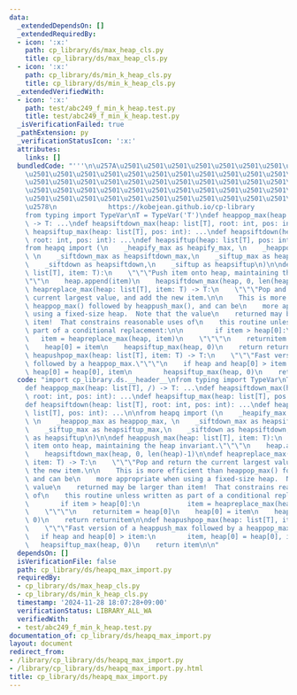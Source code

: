 ```yaml
---
data:
  _extendedDependsOn: []
  _extendedRequiredBy:
  - icon: ':x:'
    path: cp_library/ds/max_heap_cls.py
    title: cp_library/ds/max_heap_cls.py
  - icon: ':x:'
    path: cp_library/ds/min_k_heap_cls.py
    title: cp_library/ds/min_k_heap_cls.py
  _extendedVerifiedWith:
  - icon: ':x:'
    path: test/abc249_f_min_k_heap.test.py
    title: test/abc249_f_min_k_heap.test.py
  _isVerificationFailed: true
  _pathExtension: py
  _verificationStatusIcon: ':x:'
  attributes:
    links: []
  bundledCode: "'''\n\u257A\u2501\u2501\u2501\u2501\u2501\u2501\u2501\u2501\u2501\u2501\
    \u2501\u2501\u2501\u2501\u2501\u2501\u2501\u2501\u2501\u2501\u2501\u2501\u2501\
    \u2501\u2501\u2501\u2501\u2501\u2501\u2501\u2501\u2501\u2501\u2501\u2501\u2501\
    \u2501\u2501\u2501\u2501\u2501\u2501\u2501\u2501\u2501\u2501\u2501\u2501\u2501\
    \u2501\u2501\u2501\u2501\u2501\u2501\u2501\u2501\u2501\u2501\u2501\u2501\u2501\
    \u2578\n             https://kobejean.github.io/cp-library               \n'''\n\
    from typing import TypeVar\nT = TypeVar('T')\ndef heappop_max(heap: list[T], /)\
    \ -> T: ...\ndef heapsiftdown_max(heap: list[T], root: int, pos: int): ...\ndef\
    \ heapsiftup_max(heap: list[T], pos: int): ...\ndef heapsiftdown(heap: list[T],\
    \ root: int, pos: int): ...\ndef heapsiftup(heap: list[T], pos: int): ...\n\n\
    from heapq import (\n    _heapify_max as heapify_max, \n    _heappop_max as heappop_max,\
    \ \n    _siftdown_max as heapsiftdown_max,\n    _siftup_max as heapsiftup_max,\n\
    \    _siftdown as heapsiftdown,\n    _siftup as heapsiftup\n)\n\ndef heappush_max(heap:\
    \ list[T], item: T):\n    \"\"\"Push item onto heap, maintaining the heap invariant.\"\
    \"\"\n    heap.append(item)\n    heapsiftdown_max(heap, 0, len(heap)-1)\n\ndef\
    \ heapreplace_max(heap: list[T], item: T) -> T:\n    \"\"\"Pop and return the\
    \ current largest value, and add the new item.\n\n    This is more efficient than\
    \ heappop_max() followed by heappush_max(), and can be\n    more appropriate when\
    \ using a fixed-size heap.  Note that the value\n    returned may be larger than\
    \ item!  That constrains reasonable uses of\n    this routine unless written as\
    \ part of a conditional replacement:\n\n        if item > heap[0]:\n         \
    \   item = heapreplace_max(heap, item)\n    \"\"\"\n    returnitem = heap[0]\n\
    \    heap[0] = item\n    heapsiftup_max(heap, 0)\n    return returnitem\n\ndef\
    \ heapushpop_max(heap: list[T], item: T) -> T:\n    \"\"\"Fast version of a heappush_max\
    \ followed by a heappop_max.\"\"\"\n    if heap and heap[0] > item:\n        item,\
    \ heap[0] = heap[0], item\n        heapsiftup_max(heap, 0)\n    return item\n\n"
  code: "import cp_library.ds.__header__\nfrom typing import TypeVar\nT = TypeVar('T')\n\
    def heappop_max(heap: list[T], /) -> T: ...\ndef heapsiftdown_max(heap: list[T],\
    \ root: int, pos: int): ...\ndef heapsiftup_max(heap: list[T], pos: int): ...\n\
    def heapsiftdown(heap: list[T], root: int, pos: int): ...\ndef heapsiftup(heap:\
    \ list[T], pos: int): ...\n\nfrom heapq import (\n    _heapify_max as heapify_max,\
    \ \n    _heappop_max as heappop_max, \n    _siftdown_max as heapsiftdown_max,\n\
    \    _siftup_max as heapsiftup_max,\n    _siftdown as heapsiftdown,\n    _siftup\
    \ as heapsiftup\n)\n\ndef heappush_max(heap: list[T], item: T):\n    \"\"\"Push\
    \ item onto heap, maintaining the heap invariant.\"\"\"\n    heap.append(item)\n\
    \    heapsiftdown_max(heap, 0, len(heap)-1)\n\ndef heapreplace_max(heap: list[T],\
    \ item: T) -> T:\n    \"\"\"Pop and return the current largest value, and add\
    \ the new item.\n\n    This is more efficient than heappop_max() followed by heappush_max(),\
    \ and can be\n    more appropriate when using a fixed-size heap.  Note that the\
    \ value\n    returned may be larger than item!  That constrains reasonable uses\
    \ of\n    this routine unless written as part of a conditional replacement:\n\n\
    \        if item > heap[0]:\n            item = heapreplace_max(heap, item)\n\
    \    \"\"\"\n    returnitem = heap[0]\n    heap[0] = item\n    heapsiftup_max(heap,\
    \ 0)\n    return returnitem\n\ndef heapushpop_max(heap: list[T], item: T) -> T:\n\
    \    \"\"\"Fast version of a heappush_max followed by a heappop_max.\"\"\"\n \
    \   if heap and heap[0] > item:\n        item, heap[0] = heap[0], item\n     \
    \   heapsiftup_max(heap, 0)\n    return item\n\n"
  dependsOn: []
  isVerificationFile: false
  path: cp_library/ds/heapq_max_import.py
  requiredBy:
  - cp_library/ds/max_heap_cls.py
  - cp_library/ds/min_k_heap_cls.py
  timestamp: '2024-11-28 18:07:28+09:00'
  verificationStatus: LIBRARY_ALL_WA
  verifiedWith:
  - test/abc249_f_min_k_heap.test.py
documentation_of: cp_library/ds/heapq_max_import.py
layout: document
redirect_from:
- /library/cp_library/ds/heapq_max_import.py
- /library/cp_library/ds/heapq_max_import.py.html
title: cp_library/ds/heapq_max_import.py
---
```

